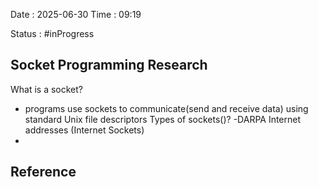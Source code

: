 Date : 2025-06-30  Time : 09:19

Status : #inProgress  

## Socket Programming Research
 What is a socket?
 - programs use sockets to communicate(send and receive data) using standard Unix file descriptors
Types of sockets()?
-DARPA Internet addresses (Internet Sockets)
-






## Reference